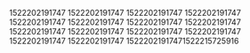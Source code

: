 1522202191747
1522202191747
1522202191747
1522202191747
1522202191747
1522202191747
1522202191747
1522202191747
1522202191747
1522202191747
1522202191747
1522202191747
1522202191747
1522202191747
15222021917471522215725916